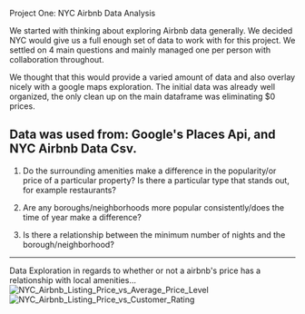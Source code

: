 Project One: NYC Airbnb Data Analysis

We started with thinking about exploring Airbnb data generally.  We decided NYC would give us a full enough set of data to work with for this project.  We settled on 4 main questions and mainly managed one per person with collaboration throughout.

We thought that this would provide a varied amount of data and also overlay nicely with a google maps exploration.  The initial data was already well organized, the only clean up on the main dataframe was eliminating $0 prices.

Data was used from: Google's Places Api, and NYC Airbnb Data Csv.
-------------------------------------------------

1. Do the surrounding amenities make a difference in the popularity/or price of a particular property? Is there a particular type that stands out, for example restaurants?

2. Are any boroughs/neighborhoods more popular consistently/does the time of year make a difference?

3. Is there a relationship between the minimum number of nights and the borough/neighborhood?
-------------------------------------------------
Data Exploration in regards to whether or not a airbnb's price has a relationship with local amenities...
![NYC_Airbnb_Listing_Price_vs_Average_Price_Level](https://user-images.githubusercontent.com/85418720/128043238-ff9902bf-4d94-4eb2-8642-bbe7ed210c3c.png)
![NYC_Airbnb_Listing_Price_vs_Customer_Rating](https://user-images.githubusercontent.com/85418720/128043318-a00dcd18-f01a-43d6-b2ef-781bffb1f88b.png)

